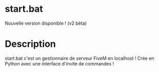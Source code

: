 # start.bat
Nouvelle version disponible ! (v2 bêta)

# Description
start.bat c'est un gestionnaire de serveur FiveM en localhost ! Crée en Python avec une interface d'invite de commandes !
